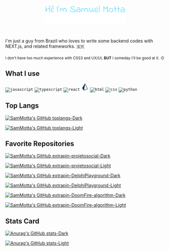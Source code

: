 <!-- 
Portuguese:
Algum dia eu encho esse troço aqui com uma mini biografia minha :)

English:
Someday I fill this section here with a mini biography of myself :)
--->

<!-- To do: put an anchor to my website -->
<p align="center"><img width="50%" src="assets/header.svg"/></p>
<br />

<!-- Hope that my gramatic is right :)  -->
I'm just a guy from Brazil who loves to write some backend codes with NEXT.js, and related frameworks. :brazil:

<!-- Reminder: <small> doesn't work -->
<sub>I don't have too much experience with CSS3 and UX/UI, **BUT** I someday I'll be good at it. :D</sub>

<!-- **About me** -->
## What I use

<code><img height="24" alt="javascript" src="https://cdn.jsdelivr.net/gh/devicons/devicon/icons/javascript/javascript-original.svg"></code>
<code><img height="24" alt="typescript" src="https://cdn.jsdelivr.net/gh/devicons/devicon/icons/typescript/typescript-original.svg"></code>
<code><img height="24" alt="react" src="https://cdn.jsdelivr.net/gh/devicons/devicon/icons/react/react-original.svg"></code>
<code><img height="24" alt="prisma" src="assets/prisma-original.svg"></code>
<code><img height="24" alt="html" src="https://cdn.jsdelivr.net/gh/devicons/devicon/icons/html5/html5-original.svg"></code>
<code><img height="24" alt="css" src="https://cdn.jsdelivr.net/gh/devicons/devicon/icons/css3/css3-original.svg"></code>
<code><img height="24" alt="python" src="https://cdn.jsdelivr.net/gh/devicons/devicon/icons/python/python-original.svg"></code>
<!-- <code><img height="20" alt="figma" src="https://cdn.jsdelivr.net/gh/devicons/devicon/icons/figma/figma-original.svg"></code> -->
<!-- <code><img height="20" alt="vscode" src="https://cdn.jsdelivr.net/gh/devicons/devicon/icons/vscode/vscode-original.svg"></code> -->

## Top Langs

[![SamMotta's GitHub toplangs-Dark](https://github-readme-stats.vercel.app/api/top-langs/?username=sammotta&layout=compact&langs_count=8&theme=algolia&hide_border=true)](https://github.com/SamMotta/SamMotta#gh-dark-mode-only)

[![SamMotta's GitHub toplangs-Light](https://github-readme-stats.vercel.app/api/top-langs/?username=sammotta&layout=compact&langs_count=8&theme=buefy&hide_border=true#gh-light-mode-only)](https://github.com/SamMotta/SamMotta#gh-light-mode-only)


## Favorite Repositories
[![SamMotta's GitHub extrapin-projetosocial-Dark](https://github-readme-stats.vercel.app/api/pin/?username=sammotta&repo=projetosocial&show_owner=true&theme=algolia&hide_border=true#gh-dark-mode-only)](https://github.com/SamMotta/ProjetoSocial#gh-dark-mode-only)

[![SamMotta's GitHub extrapin-projetosocial-Light](https://github-readme-stats.vercel.app/api/pin/?username=sammotta&repo=projetosocial&show_owner=true&theme=buefy&hide_border=true#gh-light-mode-only)](https://github.com/SamMotta/ProjetoSocial#gh-light-mode-only)

[![SamMotta's GitHub extrapin-DelphiPlayground-Dark](https://github-readme-stats.vercel.app/api/pin/?username=sammotta&repo=DelphiPlayground&show_owner=true&theme=algolia&hide_border=true#gh-dark-mode-only)](https://github.com/SamMotta/DelphiPlayground#gh-dark-mode-only)

[![SamMotta's GitHub extrapin-DelphiPlayground-Light](https://github-readme-stats.vercel.app/api/pin/?username=sammotta&repo=DelphiPlayground&show_owner=true&theme=buefy&hide_border=true#gh-light-mode-only)](https://github.com/SamMotta/DelphiPlayground#gh-light-mode-only)

[![SamMotta's GitHub extrapin-DoomFire-algorithm-Dark](https://github-readme-stats.vercel.app/api/pin/?username=sammotta&repo=DoomFire-algorithm&show_owner=true&theme=algolia&hide_border=true#gh-dark-mode-only)](https://github.com/SamMotta/DoomFire-algorithm#gh-dark-mode-only)

[![SamMotta's GitHub extrapin-DoomFire-algorithm-Light](https://github-readme-stats.vercel.app/api/pin/?username=sammotta&repo=DoomFire-algorithm&show_owner=true&theme=buefy&hide_border=true#gh-light-mode-only)](https://github.com/SamMotta/DoomFire-algorithm#gh-light-mode-only)

## Stats Card
[![Anurag's GitHub stats-Dark](https://github-readme-stats.vercel.app/api?username=sammotta&show_icons=true&theme=algolia&hide_border=true&hide=contribs,prs#gh-dark-mode-only)](https://github.com/anuraghazra/github-readme-stats#gh-dark-mode-only)

[![Anurag's GitHub stats-Light](https://github-readme-stats.vercel.app/api?username=sammotta&show_icons=true&theme=buefy&hide_border=true&hide=contribs,prs#gh-light-mode-only)](https://github.com/anuraghazra/github-readme-stats#gh-light-mode-only)
